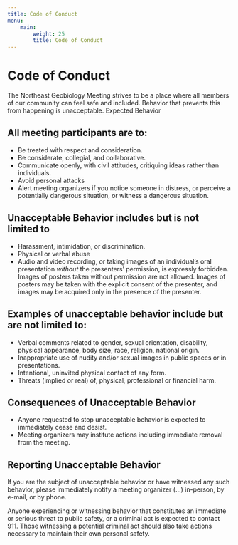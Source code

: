 ```yaml
---
title: Code of Conduct
menu:
    main:
        weight: 25
        title: Code of Conduct
---
```


# Code of Conduct

The Northeast Geobiology Meeting strives to be a place where all members of our community can feel safe and included. Behavior that prevents this from happening is unacceptable.
Expected Behavior

## All meeting participants are to:

- Be treated with respect and consideration.
- Be considerate, collegial, and collaborative.
- Communicate openly, with civil attitudes, critiquing ideas rather than individuals.
- Avoid personal attacks
- Alert meeting organizers if you notice someone in distress, or perceive a potentially dangerous situation, or witness a dangerous situation.

## Unacceptable Behavior includes but is not limited to

- Harassment, intimidation, or discrimination.
- Physical or verbal abuse
- Audio and video recording, or taking images of an individual’s oral presentation *without* the presenters’ permission, is expressly forbidden. Images of posters taken without permission are not allowed. Images of posters may be taken with the explicit consent of the presenter, and images may be acquired only in the presence of the presenter.

## Examples of unacceptable behavior include but are not limited to:

- Verbal comments related to gender, sexual orientation, disability, physical appearance, body size, race, religion, national origin.
- Inappropriate use of nudity and/or sexual images in public spaces or in presentations.
- Intentional, uninvited physical contact of any form.
- Threats (implied or real) of, physical, professional or financial harm.

## Consequences of Unacceptable Behavior

- Anyone requested to stop unacceptable behavior is expected to immediately cease and desist.
- Meeting organizers may institute actions including immediate removal from the meeting.

## Reporting Unacceptable Behavior

If you are the subject of unacceptable behavior or have witnessed any such behavior, please immediately notify a meeting organizer (...) in-person, by e-mail, or by phone.

Anyone experiencing or witnessing behavior that constitutes an immediate or serious threat to public safety, or a criminal act is expected to contact 911.  Those witnessing a potential criminal act should also take actions necessary to maintain their own personal safety.
